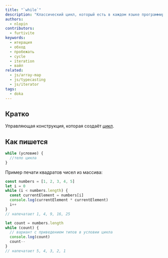 ```yaml
---
title: "`while`"
description: "Классический цикл, который есть в каждом языке программирования."
authors:
  - nlopin
contributors:
  - furtivite
keywords:
  - итерация
  - обход
  - пробежать
  - cycle
  - iteration
  - вайл
related:
  - js/array-map
  - js/typecasting
  - js/iterator
tags:
  - doka
---
```


## Кратко

Управляющая конструкция, которая создаёт _[цикл](/js/loop/)_.

## Как пишется

```js
while (условие) {
  //тело цикла
}
```

Пример печати квадратов чисел из массива:

```js
const numbers = [1, 2, 3, 4, 5]
let i = 0
while (i < numbers.length) {
  const currentElement = numbers[i]
  console.log(currentElement * currentElement)
  i++
}
// напечатает 1, 4, 9, 16, 25

let count = numbers.length
while (count) {
  // вариант с приведением типов в условии цикла
  console.log(count)
  count--
}
// напечатает 5, 4, 3, 2, 1
```
